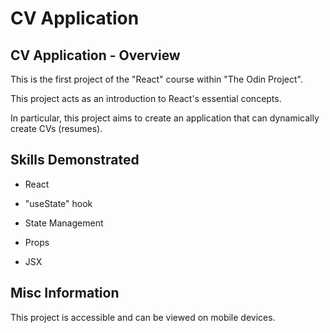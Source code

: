 # CV Application

## CV Application - Overview

This is the first project of the "React" course within "The Odin Project".

This project acts as an introduction to React's essential concepts.

In particular, this project aims to create an application that can dynamically create CVs (resumes).

## Skills Demonstrated

- React

- "useState" hook

- State Management

- Props

- JSX

## Misc Information

This project is accessible and can be viewed on mobile devices.